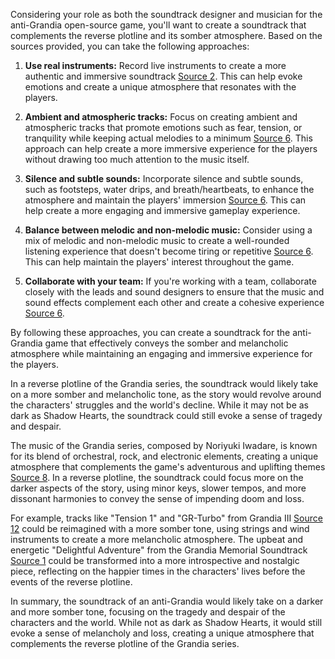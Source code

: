 Considering your role as both the soundtrack designer and musician for the anti-Grandia open-source game, you'll want to create a soundtrack that complements the reverse plotline and its somber atmosphere. Based on the sources provided, you can take the following approaches:

1. **Use real instruments:** Record live instruments to create a more authentic and immersive soundtrack [Source 2](https://www.makeuseof.com/compose-music-for-video-game-tips/). This can help evoke emotions and create a unique atmosphere that resonates with the players.

2. **Ambient and atmospheric tracks:** Focus on creating ambient and atmospheric tracks that promote emotions such as fear, tension, or tranquility while keeping actual melodies to a minimum [Source 6](https://www.gamedeveloper.com/audio/getting-making-game-music-that-fits---comparative-music-series---atmospheric-vs-ambient). This approach can help create a more immersive experience for the players without drawing too much attention to the music itself.

3. **Silence and subtle sounds:** Incorporate silence and subtle sounds, such as footsteps, water drips, and breath/heartbeats, to enhance the atmosphere and maintain the players' immersion [Source 6](https://www.gamedeveloper.com/audio/getting-making-game-music-that-fits---comparative-music-series---atmospheric-vs-ambient). This can help create a more engaging and immersive gameplay experience.

4. **Balance between melodic and non-melodic music:** Consider using a mix of melodic and non-melodic music to create a well-rounded listening experience that doesn't become tiring or repetitive [Source 6](https://www.gamedeveloper.com/audio/getting-making-game-music-that-fits---comparative-music-series---atmospheric-vs-ambient). This can help maintain the players' interest throughout the game.

5. **Collaborate with your team:** If you're working with a team, collaborate closely with the leads and sound designers to ensure that the music and sound effects complement each other and create a cohesive experience [Source 6](https://www.gamedeveloper.com/audio/getting-making-game-music-that-fits---comparative-music-series---atmospheric-vs-ambient).

By following these approaches, you can create a soundtrack for the anti-Grandia game that effectively conveys the somber and melancholic atmosphere while maintaining an engaging and immersive experience for the players.


In a reverse plotline of the Grandia series, the soundtrack would likely take on a more somber and melancholic tone, as the story would revolve around the characters' struggles and the world's decline. While it may not be as dark as Shadow Hearts, the soundtrack could still evoke a sense of tragedy and despair.

The music of the Grandia series, composed by Noriyuki Iwadare, is known for its blend of orchestral, rock, and electronic elements, creating a unique atmosphere that complements the game's adventurous and uplifting themes [Source 8](https://www.rpgfan.com/music-review/grandia-xtreme-original-soundtrack/). In a reverse plotline, the soundtrack could focus more on the darker aspects of the story, using minor keys, slower tempos, and more dissonant harmonies to convey the sense of impending doom and loss.

For example, tracks like "Tension 1" and "GR-Turbo" from Grandia III [Source 12](http://www.vgmonline.net/grandia3/) could be reimagined with a more somber tone, using strings and wind instruments to create a more melancholic atmosphere. The upbeat and energetic "Delightful Adventure" from the Grandia Memorial Soundtrack [Source 1](https://archive.org/details/grandia-memorial-soundtrack) could be transformed into a more introspective and nostalgic piece, reflecting on the happier times in the characters' lives before the events of the reverse plotline.

In summary, the soundtrack of an anti-Grandia would likely take on a darker and more somber tone, focusing on the tragedy and despair of the characters and the world. While not as dark as Shadow Hearts, it would still evoke a sense of melancholy and loss, creating a unique atmosphere that complements the reverse plotline of the Grandia series. 
